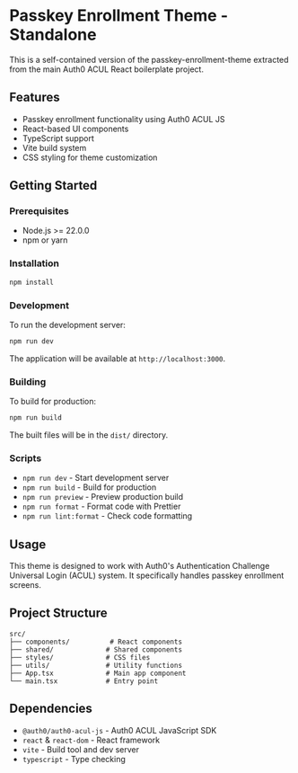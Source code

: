 # Passkey Enrollment Theme - Standalone

This is a self-contained version of the passkey-enrollment-theme extracted from the main Auth0 ACUL React boilerplate project.

## Features

- Passkey enrollment functionality using Auth0 ACUL JS
- React-based UI components
- TypeScript support
- Vite build system
- CSS styling for theme customization

## Getting Started

### Prerequisites

- Node.js >= 22.0.0
- npm or yarn

### Installation

```bash
npm install
```

### Development

To run the development server:

```bash
npm run dev
```

The application will be available at `http://localhost:3000`.

### Building

To build for production:

```bash
npm run build
```

The built files will be in the `dist/` directory.

### Scripts

- `npm run dev` - Start development server
- `npm run build` - Build for production
- `npm run preview` - Preview production build
- `npm run format` - Format code with Prettier
- `npm run lint:format` - Check code formatting

## Usage

This theme is designed to work with Auth0's Authentication Challenge Universal Login (ACUL) system. It specifically handles passkey enrollment screens.

## Project Structure

```
src/
├── components/          # React components
├── shared/             # Shared components
├── styles/             # CSS files
├── utils/              # Utility functions
├── App.tsx             # Main app component
└── main.tsx            # Entry point
```

## Dependencies

- `@auth0/auth0-acul-js` - Auth0 ACUL JavaScript SDK
- `react` & `react-dom` - React framework
- `vite` - Build tool and dev server
- `typescript` - Type checking